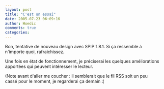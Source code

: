 ```yaml
---
layout: post
title: "C'est un essai"
date: 2005-07-23 06:09:16
author: Hoedic
comments: true
categories: 
---
```



Bon, tentative de nouveau design avec SPIP 1.8.1. Si ça ressemble à n'importe quoi, rafraichissez.

Une fois en état de fonctionnement, je préciserai les quelques améliorations apportées qui peuvent intéresser le lecteur.

(Note avant d'aller me coucher : il semblerait que le fil RSS soit un peu cassé pour le moment, je regarderai ça demain :)